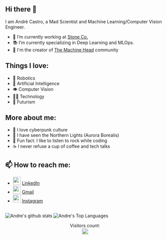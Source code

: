 ## Hi there 👋 
<!--
**Andreluizfc/andreluizfc** is a ✨ _special_ ✨ repository because its `README.md` (this file) appears on your GitHub profile.

Here are some ideas to get you started:

- 🔭 I’m currently working on ...
- 🌱 I’m currently learning ...
- 👯 I’m looking to collaborate on ...
- 🤔 I’m looking for help with ...
- 💬 Ask me about ...
- 📫 How to reach me: ...
- 😄 Pronouns: ...
- ⚡ Fun fact: ...
-->

I am André Castro, a Mad Scientist and Machine Learning/Computer Vision Engineer.

- 🔭 I’m currently working at [Stone Co.](https://www.stone.co/)
- 📚 I’m currently specializing in Deep Learning and MLOps.
- 🤖 I'm the creator of [The Machine Head](https://github.com/themachineheadbr) community

## Things I love:

- 🤖 Robotics
- 🧠 Artificial Intelligence
- 👁️ Computer Vision
- 👨‍💻 Technology
- 🔮 Futurism

## More about me:
- 🤖 I love cyberpunk culture
- 🌌 I have seen the Northern Lights (Aurora Borealis)
- 🎸 Fun fact: I like to listen to rock while coding
- ☕ I never refuse a cup of coffee and tech talks

## 📫 How to reach me:
- <img height="25" src="https://cdn-icons.flaticon.com/png/512/3536/premium/3536505.png?token=exp=1644872394~hmac=0fe5699ea84a6753152033e1f0ad8a9f"> [LinkedIn](https://www.linkedin.com/in/andreluizfc/)
- <img height="25" src="https://cdn-icons-png.flaticon.com/512/281/281769.png"> [Gmail](mailto:andreluizfc1@gmail.com)
- <img height="25" src="https://cdn-icons.flaticon.com/png/512/3938/premium/3938036.png?token=exp=1644872467~hmac=cc848f6d62ef477615e901bbd879c9eb"> [Instagram](https://www.instagram.com/themachineheadbr/)
##

![Andre's github stats](https://github-readme-stats.vercel.app/api?username=andreluizfc&count_private=true&show_icons=true&theme=tokyonight)
![Andre's Top Languages](https://github-readme-stats.vercel.app/api/top-langs/?username=andreluizfc&layout=compact&theme=tokyonight)

<!--
![visitors](https://visitor-badge.laobi.icu/badge?page_id=andreluizfc.andreluizfc)
-->


<p align="center"> 
  Visitors count:<br>
  <img height="20" src="https://profile-counter.glitch.me/andreluizfc/count.svg" />
</p>

